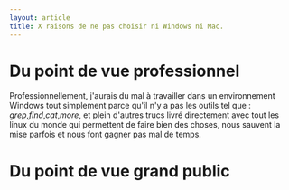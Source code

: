 ```yaml
---
layout: article
title: X raisons de ne pas choisir ni Windows ni Mac.
---
```


# Du point de vue professionnel

Professionnellement, j'aurais du mal à travailler dans un environnement Windows tout simplement parce qu'il n'y a pas les outils tel que : *grep*,*find*,*cat*,*more*, et plein d'autres trucs livré directement avec tout les linux du monde qui permettent de faire bien des choses, nous sauvent la mise parfois et nous font gagner pas mal de temps.

# Du point de vue grand public
